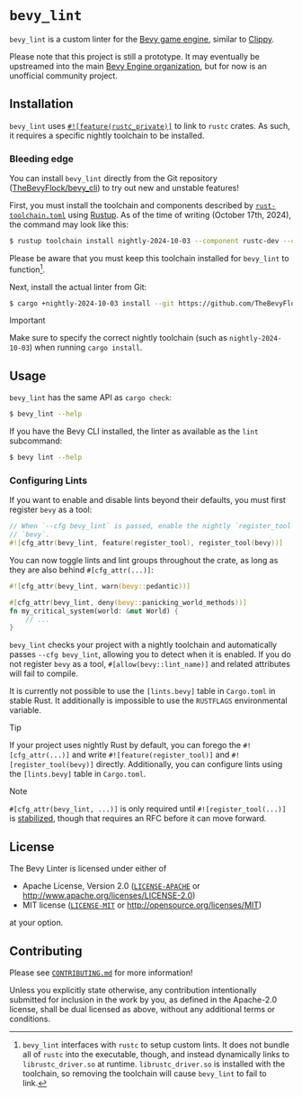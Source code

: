 # `bevy_lint`

`bevy_lint` is a custom linter for the [Bevy game engine](https://bevyengine.org), similar to [Clippy](https://doc.rust-lang.org/stable/clippy).

Please note that this project is still a prototype. It may eventually be upstreamed into the main [Bevy Engine organization], but for now is an unofficial community project.

[Bevy Engine organization]: https://github.com/bevyengine

## Installation

`bevy_lint` uses [`#![feature(rustc_private)]`](https://doc.rust-lang.org/nightly/unstable-book/language-features/rustc-private.html) to link to `rustc` crates. As such, it requires a specific nightly toolchain to be installed.

### Bleeding edge

You can install `bevy_lint` directly from the Git repository ([TheBevyFlock/bevy_cli](https://github.com/TheBevyFlock/bevy_cli)) to try out new and unstable features!

First, you must install the toolchain and components described by [`rust-toolchain.toml`](https://github.com/TheBevyFlock/bevy_cli/blob/main/rust-toolchain.toml) using [Rustup]. As of the time of writing (October 17th, 2024), the command may look like this:

```bash
$ rustup toolchain install nightly-2024-10-03 --component rustc-dev --component llvm-tools-preview
```

Please be aware that you must keep this toolchain installed for `bevy_lint` to function[^0].

Next, install the actual linter from Git:

```bash
$ cargo +nightly-2024-10-03 install --git https://github.com/TheBevyFlock/bevy_cli.git --locked bevy_lint
```

> [!IMPORTANT]
>
> Make sure to specify the correct nightly toolchain (such as `nightly-2024-10-03`) when running `cargo install`.

[Rustup]: https://rustup.rs

[^0]: `bevy_lint` interfaces with `rustc` to setup custom lints. It does not bundle all of `rustc` into the executable, though, and instead dynamically links to `librustc_driver.so` at runtime. `librustc_driver.so` is installed with the toolchain, so removing the toolchain will cause `bevy_lint` to fail to link.

## Usage

`bevy_lint` has the same API as `cargo check`:

```bash
$ bevy_lint --help
```

If you have the Bevy CLI installed, the linter as available as the `lint` subcommand:

```bash
$ bevy lint --help
```

### Configuring Lints

If you want to enable and disable lints beyond their defaults, you must first register `bevy` as a tool:

```rust
// When `--cfg bevy_lint` is passed, enable the nightly `register_tool` feature and register
// `bevy`.
#![cfg_attr(bevy_lint, feature(register_tool), register_tool(bevy))]
```

You can now toggle lints and lint groups throughout the crate, as long as they are also behind `#[cfg_attr(...)]`:

```rust
#![cfg_attr(bevy_lint, warn(bevy::pedantic))]

#[cfg_attr(bevy_lint, deny(bevy::panicking_world_methods))]
fn my_critical_system(world: &mut World) {
    // ...
}
```

`bevy_lint` checks your project with a nightly toolchain and automatically passes `--cfg bevy_lint`, allowing you to detect when it is enabled. If you do not register `bevy` as a tool, `#[allow(bevy::lint_name)]` and related attributes will fail to compile.

It is currently not possible to use the `[lints.bevy]` table in `Cargo.toml` in stable Rust. It additionally is impossible to use the `RUSTFLAGS` environmental variable.

> [!TIP]
>
> If your project uses nightly Rust by default, you can forego the `#![cfg_attr(...)]` and write `#![feature(register_tool)]` and `#![register_tool(bevy)]` directly. Additionally, you can configure lints using the `[lints.bevy]` table in `Cargo.toml`.

> [!NOTE]
>
> `#[cfg_attr(bevy_lint, ...)]` is only required until `#![register_tool(...)]` is [stabilized](https://github.com/rust-lang/rust/issues/66079), though that requires an RFC before it can move forward.

## License

The Bevy Linter is licensed under either of

- Apache License, Version 2.0 ([`LICENSE-APACHE`](../LICENSE-APACHE) or http://www.apache.org/licenses/LICENSE-2.0)
- MIT license ([`LICENSE-MIT`](../LICENSE-MIT) or http://opensource.org/licenses/MIT)

at your option.

## Contributing

Please see [`CONTRIBUTING.md`](../CONTRIBUTING.md) for more information!

Unless you explicitly state otherwise, any contribution intentionally submitted for inclusion in the work by you, as defined in the Apache-2.0 license, shall be dual licensed as above, without any additional terms or conditions.
